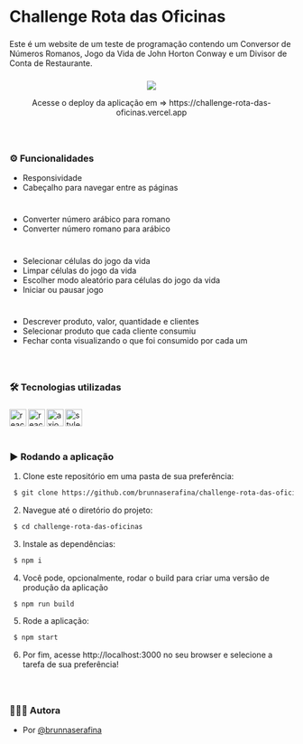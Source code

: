 <h1 align="left">Challenge Rota das Oficinas</h1>

###

<p align="left">Este é um website de um teste de programação contendo um Conversor de Números Romanos, Jogo da Vida de John
Horton Conway e um Divisor de Conta de Restaurante.</p>

###

<div align="center"> 

<img src="https://github.com/brunnaserafina/challenge-rota-das-oficinas/assets/106851605/d38f9de5-5775-49cf-9308-a33eaef5a27e" />

<p>Acesse o deploy da aplicação em => https://challenge-rota-das-oficinas.vercel.app</p>
</div> 

###




###

<br clear="both">

### ⚙️ Funcionalidades

- Responsividade
- Cabeçalho para navegar entre as páginas
# 
- Converter número arábico para romano
- Converter número romano para arábico
#
- Selecionar células do jogo da vida
- Limpar células do jogo da vida
- Escolher modo aleatório para células do jogo da vida
- Iniciar ou pausar jogo
#
- Descrever produto, valor, quantidade e clientes
- Selecionar produto que cada cliente consumiu
- Fechar conta visualizando o que foi consumido por cada um



###

<br />

### 🛠️ Tecnologias utilizadas

###
  <img align="left" alt="react" height="30px" src="https://img.shields.io/badge/react-%2320232a.svg?style=for-the-badge&logo=react&logoColor=%2361DAFB" />
   <img align="left" alt="react-router" height="30px" src="https://img.shields.io/badge/React_Router-CA4245?style=for-the-badge&logo=react-router&logoColor=white" />
   <img align="left" alt="axios" height="30px" src="https://camo.githubusercontent.com/41d7c6da357d2344cd832f0d738839951e0d43a23064154c07d80a67dd74c5f4/68747470733a2f2f696d672e736869656c64732e696f2f62616467652f72656163742d69636f6e732532302d2532333230323332612e7376673f267374796c653d666f722d7468652d626164676526636f6c6f723d663238646337266c6f676f3d72656163742d69636f6e73266c6f676f436f6c6f723d253233363144414642" />
   <img align="left" alt="styled-components" height="30px" src="https://img.shields.io/badge/styled--components-DB7093?style=for-the-badge&logo=styled-components&logoColor=white" />

###

<br />
<br />
<br />

### ▶️ Rodando a aplicação

1. Clone este repositório em uma pasta de sua preferência:

```bash
 $ git clone https://github.com/brunnaserafina/challenge-rota-das-oficinas.git
```
2. Navegue até o diretório do projeto:
```bash
 $ cd challenge-rota-das-oficinas
```
3. Instale as dependências:
```bash
 $ npm i
```
4. Você pode, opcionalmente, rodar o build para criar uma versão de produção da aplicação
```bash
 $ npm run build
```
5. Rode a aplicação:
```bash
 $ npm start
```
6. Por fim, acesse http://localhost:3000 no seu browser e selecione a tarefa de sua preferência!
###
<br />

### 🙇🏻‍♀️ Autora

- Por [@brunnaserafina](https://github.com/brunnaserafina)
